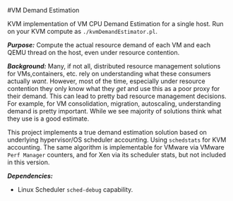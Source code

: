 #VM Demand Estimation

KVM implementation of VM CPU Demand Estimation for a single host. 
Run on your KVM compute as `./kvmDemandEstimator.pl`.

***Purpose:***
Compute the actual resource demand of each VM and each QEMU thread on the host, even under resource contention.

***Background:*** Many, if not all, distributed resource management solutions for VMs,containers, etc. 
rely on understanding what these consumers actually *want*. However, most of the time, especially under 
resource contention they only know what they *get* and use this as a poor proxy for their demand. This 
can lead to pretty bad resource management decisions. For example, for VM consolidation, migration, 
autoscaling, understanding demand is pretty important. While we see majority of solutions think what 
they use is a good estimate. 

This project implements a true demand estimation solution based on underlying hypervisor/OS scheduler 
accounting. Using `schedstats` for KVM accounting. The same algorithm is implementable for VMware via VMware `Perf Manager` counters, and for Xen via its scheduler stats, but not included in this version.

***Dependencies:***

* Linux Scheduler `sched-debug` capability.

